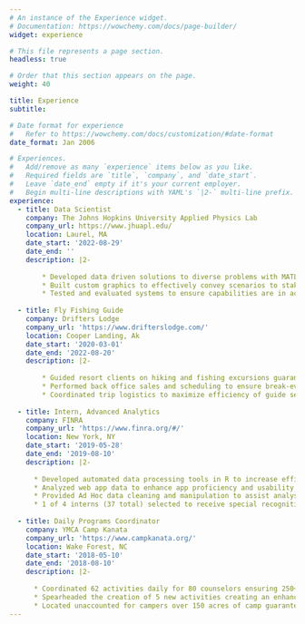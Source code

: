 ```yaml
---
# An instance of the Experience widget.
# Documentation: https://wowchemy.com/docs/page-builder/
widget: experience

# This file represents a page section.
headless: true

# Order that this section appears on the page.
weight: 40

title: Experience
subtitle:

# Date format for experience
#   Refer to https://wowchemy.com/docs/customization/#date-format
date_format: Jan 2006

# Experiences.
#   Add/remove as many `experience` items below as you like.
#   Required fields are `title`, `company`, and `date_start`.
#   Leave `date_end` empty if it's your current employer.
#   Begin multi-line descriptions with YAML's `|2-` multi-line prefix.
experience:
  - title: Data Scientist
    company: The Johns Hopkins University Applied Physics Lab
    company_url: https://www.jhuapl.edu/
    location: Laurel, MA
    date_start: '2022-08-29'
    date_end: ''
    description: |2-
        
        * Developed data driven solutions to diverse problems with MATLAB, R, and Python
        * Built custom graphics to effectively convey scenarios to stakeholders
        * Tested and evaluated systems to ensure capabilities are in accordance with technical specifications
        
  - title: Fly Fishing Guide
    company: Drifters Lodge
    company_url: 'https://www.drifterslodge.com/'
    location: Cooper Landing, Ak
    date_start: '2020-03-01'
    date_end: '2022-08-20'
    description: |2-
        
        * Guided resort clients on hiking and fishing excursions guaranteeing customer safety and satisfaction
        * Performed back office sales and scheduling to ensure break-even operations during Covid-19 pandemic
        * Coordinated trip logistics to maximize efficiency of guide services and client engagement
        
  - title: Intern, Advanced Analytics
    company: FINRA
    company_url: 'https://www.finra.org/#/'
    location: New York, NY
    date_start: '2019-05-28'
    date_end: '2019-08-10'
    description: |2-
      
      * Developed automated data processing tools in R to increase efficiency and ensure precise results
      * Analyzed web app data to enhance app proficiency and usability assuring beneficial experience for users
      * Provided Ad Hoc data cleaning and manipulation to assist analysts with daily tasks
      * 1 of 4 interns (37 total) selected to receive special recognition for hard work and contribution
      
  - title: Daily Programs Coordinator
    company: YMCA Camp Kanata
    company_url: 'https://www.campkanata.org/'
    location: Wake Forest, NC
    date_start: '2018-05-10'
    date_end: '2018-08-10'
    description: |2-
      
      * Coordinated 62 activities daily for 80 counselors ensuring 250+ campers learn diverse sets of skills ranging from archery and hiking to kayaking and swimming
      * Spearheaded the creation of 5 new activities creating an enhanced camp curriculum to better meet needs
      * Located unaccounted for campers over 150 acres of camp guaranteeing camper safety
---
```

